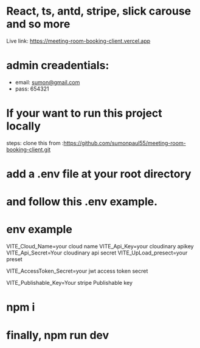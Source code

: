 <!-- room Booking System client -->

# React, ts, antd, stripe, slick carouse and so more

Live link: https://meeting-room-booking-client.vercel.app

# admin creadentials:

- email: sumon@gmail.com
- pass: 654321

# If your want to run this project locally

steps: clone this from :https://github.com/sumonpaul55/meeting-room-booking-client.git

# add a .env file at your root directory

# and follow this .env example.

# env example

<!-- # cludinay -->

VITE_Cloud_Name=your cloud name
VITE_Api_Key=your cloudinary apikey
VITE_Api_Secret=Your cloudinary api secret
VITE_UpLoad_presect=your preset

<!-- # jwt  -->

VITE_AccessToken_Secret=your jwt access token secret

<!-- # stripe -->

VITE_Publishable_Key=Your stripe Publishable key

# npm i

# finally, npm run dev
